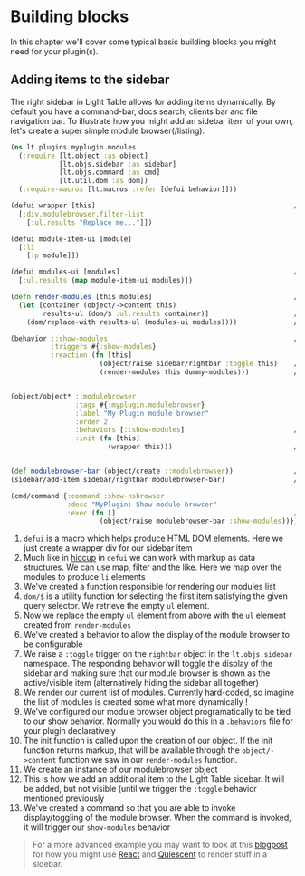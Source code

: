 # Building blocks

In this chapter we'll cover some typical basic building blocks you might need for your plugin\(s\).





## Adding items to the sidebar
The right sidebar in Light Table allows for adding items dynamically. By default you have a command-bar, docs search, clients bar and file navigation bar. To illustrate how you might add an sidebar item of your own, let's create a super simple module browser(/listing).


```clojure
(ns lt.plugins.myplugin.modules 
  (:require [lt.object :as object] 
            [lt.objs.sidebar :as sidebar]
            [lt.objs.command :as cmd] 
            [lt.util.dom :as dom]) 
  (:require-macros [lt.macros :refer [defui behavior]]))

(defui wrapper [this]                                                 // 1.
  [:div.modulebrowser.filter-list 
    [:ul.results "Replace me..."]])

(defui module-item-ui [module]
  [:li
    [:p module]])

(defui modules-ui [modules]                                           // 2.
  [:ul.results (map module-item-ui modules)])

(defn render-modules [this modules]                                   // 3.
  (let [container (object/->content this)
        results-ul (dom/$ :ul.results container)]                     // 4.
    (dom/replace-with results-ul (modules-ui modules))))              // 5.

(behavior ::show-modules                                              // 6.
          :triggers #{:show-modules}
          :reaction (fn [this] 
                      (object/raise sidebar/rightbar :toggle this)    // 7.
                      (render-modules this dummy-modules)))           // 8.


(object/object* ::modulebrowser 
                :tags #{:myplugin.modulebrowser} 
                :label "My Plugin module browser" 
                :order 2
                :behaviors [::show-modules]                           // 9.
                :init (fn [this] 
                        (wrapper this)))                              // 10.


(def modulebrowser-bar (object/create ::modulebrowser))               // 11.
(sidebar/add-item sidebar/rightbar modulebrowser-bar)                 // 12.

(cmd/command {:command :show-nsbrowser
              :desc "MyPlugin: Show module browser"
              :exec (fn []                                            // 13.
                      (object/raise modulebrowser-bar :show-modules))})

```
1. `defui` is a macro which helps produce HTML DOM elements. Here we just create a wrapper div for our sidebar item
2. Much like in [hiccup](https://github.com/weavejester/hiccup) in `defui` we can work with markup as data structures. We can use map, filter and the like. Here we map over the modules to produce `li` elements
3. We've created a function responsible for rendering our modules list
4. `dom/$` is a utility function for selecting the first item satisfying the given query selector. We retrieve the empty `ul` element.
5. Now we replace the empty `ul` element from above with the `ul` element created from `render-modules`
6. We've created a behavior to allow the display of the module browser to be configurable
7. We raise a `:toggle` trigger on the `rightbar` object in the `lt.objs.sidebar` namespace. The responding behavior
will toggle the display of the sidebar and making sure that our module browser is shown as the active/visible item (alternatively hiding the sidebar all together)
8. We render our current list of modules. Currently hard-coded, so imagine the list of modules is created some what more dynamically !
9. We've configured our module browser object programatically to be tied to our show behavior. Normally you would do this in a `.behaviors` file for your plugin declaratively 
10. The init function is called upon the creation of our object. If the init function returns markup, that will be available
through the `object/->content` function we saw in our `render-modules` function.
11. We create an instance of our modulebrowser object
12. This is how we add an additional item to the Light Table sidebar. It will be added, but not visible (until we trigger the `:toggle` behavior mentioned previously
13. We've created a command so that you are able to invoke display/toggling of the module browser. When the command is invoked, it will trigger our `show-modules` behavior




> For a more advanced example you may want to look at this [blogpost](http://rundis.github.io/blog/2015/lt_react.html) for how you might use [React](https://facebook.github.io/react/) and [Quiescent](https://github.com/levand/quiescent) to render stuff in a sidebar. 

